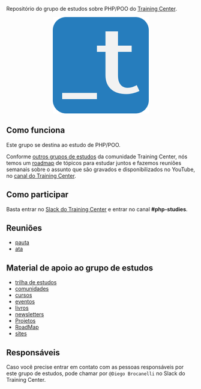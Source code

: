 Repositório do grupo de estudos sobre PHP/POO do [Training Center](https://training-center.github.io).

<p align="center">
  <img src="assets/training-center-logo.svg" alt="Logo do Training Center">
</p>

## Como funciona

Este grupo se destina ao estudo de PHP/POO.

Conforme [outros grupos de estudos](https://github.com/training-center/study-groups) da comunidade Training Center, nós temos um [roadmap](material/roadmap.md) de tópicos para estudar juntos e fazemos reuniões semanais sobre o assunto que são gravados e disponibilizados no YouTube, no [canal do Training Center](https://www.youtube.com/c/TrainingCenterChannel).

## Como participar

Basta entrar no [Slack do Training Center](https://github.com/training-center/slack) e entrar no canal **#php-studies**.

## Reuniões

- [pauta](/material_grupo_estudo/reunioes/pautas)
- [ata](/material_de_apoio/ata)

## Material de apoio ao grupo de estudos

- [trilha de estudos](material_de_apoio/roadmap)
- [comunidades](/material_de_apoio/comunidades)
- [cursos](/material_de_apoio/cursos)
- [eventos](/material_de_apoio/eventos)
- [livros](/material_de_apoio/livros)
- [newsletters](/material_de_apoio/newsletters)
- [Projetos](/material_de_apoio/desafios/projetos)
- [RoadMap](/material_de_apoio/roadmap)
- [sites](/material_de_apoio/sites)

## Responsáveis

Caso você precise entrar em contato com as pessoas responsáveis por este grupo de estudos, pode chamar por `@Diego Brocanelli` no Slack do Training Center.
